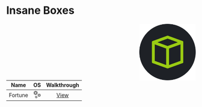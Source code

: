 # Insane Boxes

<img align="right" height=150 src="../hackthebox_logo.jpg"/>

<!-- <img width=20 src=../_images/win.png> -->
<!-- <img width=20 src=../_images/lin.png> -->
<!-- <img width=20 src=../_images/gear.png> -->
<!-- <img width=20 src=../_images/bsd.png> -->

|   Name            |      OS                               |         Walkthrough            |
| ----------------- |---------------------------------------|:----------------------------------:|
|  Fortune          | <img width=20 src=../_images/gear.png> | [View](Fortune/README.md)          |
